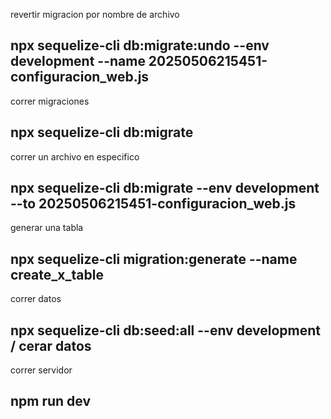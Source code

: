 revertir migracion por nombre de archivo
## npx sequelize-cli db:migrate:undo --env development --name 20250506215451-configuracion_web.js

correr migraciones
## npx sequelize-cli db:migrate

correr un archivo en especifico 
## npx sequelize-cli db:migrate --env development --to 20250506215451-configuracion_web.js

generar una tabla
## npx sequelize-cli migration:generate --name create_x_table

correr datos
## npx sequelize-cli db:seed:all --env development / cerar datos

 correr servidor
## npm run dev 
